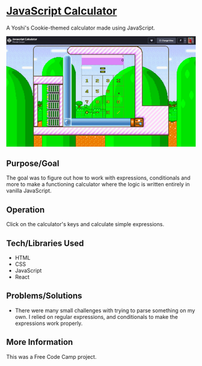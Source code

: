 # [JavaScript Calculator](https://codepen.io/wmcooper2/full/jOOWVVg)
A Yoshi's Cookie-themed calculator made using JavaScript.

![Screenshot](screenshot.jpg)

## Purpose/Goal
The goal was to figure out how to work with expressions, conditionals and more to make a functioning calculator where the logic is written entirely in vanilla JavaScript.

## Operation
Click on the calculator's keys and calculate simple expressions.

## Tech/Libraries Used
* HTML
* CSS
* JavaScript
* React

## Problems/Solutions
* There were many small challenges with trying to parse something on my own. I relied on regular expressions, and conditionals to make the expressions work properly.

## More Information
This was a Free Code Camp project.
